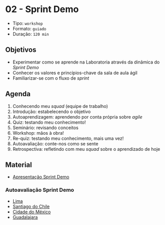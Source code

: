 # 02 - Sprint Demo

* Tipo: `workshop`
* Formato: `guiado`
* Duração: `120 min`

## Objetivos

* Experimentar como se aprende na Laboratoria através da dinâmica do _Sprint Demo_
* Conhecer os valores e princípios-chave da sala de aula ágil
* Familiarizar-se com o fluxo de _sprint_

## Agenda

1. Conhecendo meu _squad_ \(equipe de trabalho\)
2. Introdução: estabelecendo o objetivo
3. Autoaprendizagem: aprendendo por conta própria sobre _agile_
4. Quiz: testando meu conhecimento!
5. Seminário: revisando conceitos
6. Workshop: mãos à obra!
7. Re-quiz: testando meu conhecimento, mais uma vez!
8. Autoavaliação: conte-nos como se sente
9. Retrospectiva: refletindo com meu _squad_ sobre o aprendizado de hoje

## Material

* [Apresentação Sprint Demo](https://docs.google.com/presentation/d/1ouNfkPABulrt1PSIzeUXevVJRmHammBhbmtbRxWdGfg/edit#slide=id.g2535e51d6d_0_85)

### Autoavaliação Sprint Demo

* [Lima](https://docs.google.com/forms/d/e/1FAIpQLSc1-gZDdm_gsXhFxEyK8Yn296ozUgDsorNivJTC6vu_5KA-5g/viewform)
* [Santiago do Chile](https://docs.google.com/forms/d/e/1FAIpQLSf1_WAALcCtfvZfNkR-ZKb7PY8IZemFiwlYwi-gnLttakPCrg/viewform)
* [Cidade do México](https://docs.google.com/forms/d/e/1FAIpQLSdVj1JHH1z22iNKRnVH46QOlM6Iybu3b6dO2kyry_Wd4HRdEg/viewform)
* [Guadalajara](https://goo.gl/forms/K8wNS3Qz4nqbVuAa2)

